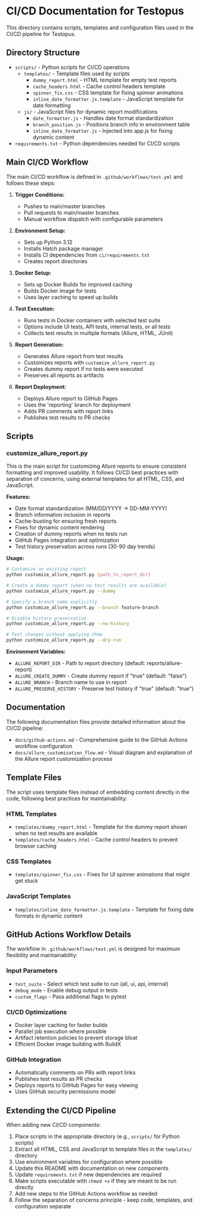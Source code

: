 # CI/CD Documentation for Testopus

This directory contains scripts, templates and configuration files used in the CI/CD pipeline for Testopus.

## Directory Structure

- `scripts/` - Python scripts for CI/CD operations
  - `templates/` - Template files used by scripts
    - `dummy_report.html` - HTML template for empty test reports
    - `cache_headers.html` - Cache control headers template
    - `spinner_fix.css` - CSS template for fixing spinner animations
    - `inline_date_formatter.js.template` - JavaScript template for date formatting
  - `js/` - JavaScript files for dynamic report modifications
    - `date_formatter.js` - Handles date format standardization
    - `branch_position.js` - Positions branch info in environment table
    - `inline_date_formatter.js` - Injected into app.js for fixing dynamic content
- `requirements.txt` - Python dependencies needed for CI/CD scripts

## Main CI/CD Workflow

The main CI/CD workflow is defined in `.github/workflows/test.yml` and follows these steps:

1. **Trigger Conditions:**
   - Pushes to main/master branches
   - Pull requests to main/master branches
   - Manual workflow dispatch with configurable parameters

2. **Environment Setup:**
   - Sets up Python 3.12
   - Installs Hatch package manager
   - Installs CI dependencies from `ci/requirements.txt`
   - Creates report directories

3. **Docker Setup:**
   - Sets up Docker Buildx for improved caching
   - Builds Docker image for tests
   - Uses layer caching to speed up builds

4. **Test Execution:**
   - Runs tests in Docker containers with selected test suite
   - Options include UI tests, API tests, internal tests, or all tests
   - Collects test results in multiple formats (Allure, HTML, JUnit)

5. **Report Generation:**
   - Generates Allure report from test results
   - Customizes reports with `customize_allure_report.py`
   - Creates dummy report if no tests were executed
   - Preserves all reports as artifacts

6. **Report Deployment:**
   - Deploys Allure report to GitHub Pages
   - Uses the 'reporting' branch for deployment
   - Adds PR comments with report links
   - Publishes test results to PR checks

## Scripts

### customize_allure_report.py

This is the main script for customizing Allure reports to ensure consistent formatting and improved usability. It follows CI/CD best practices with separation of concerns, using external templates for all HTML, CSS, and JavaScript.

**Features:**
- Date format standardization (MM/DD/YYYY → DD-MM-YYYY)
- Branch information inclusion in reports
- Cache-busting for ensuring fresh reports
- Fixes for dynamic content rendering
- Creation of dummy reports when no tests run
- GitHub Pages integration and optimization
- Test history preservation across runs (30-90 day trends)

**Usage:**
```bash
# Customize an existing report
python customize_allure_report.py [path_to_report_dir]

# Create a dummy report (when no test results are available)
python customize_allure_report.py --dummy

# Specify a branch name explicitly
python customize_allure_report.py --branch feature-branch

# Disable history preservation
python customize_allure_report.py --no-history

# Test changes without applying them
python customize_allure_report.py --dry-run
```

**Environment Variables:**
- `ALLURE_REPORT_DIR` - Path to report directory (default: reports/allure-report)
- `ALLURE_CREATE_DUMMY` - Create dummy report if "true" (default: "false")
- `ALLURE_BRANCH` - Branch name to use in report
- `ALLURE_PRESERVE_HISTORY` - Preserve test history if "true" (default: "true")

## Documentation

The following documentation files provide detailed information about the CI/CD pipeline:

- `docs/github-actions.md` - Comprehensive guide to the GitHub Actions workflow configuration
- `docs/allure_customization_flow.md` - Visual diagram and explanation of the Allure report customization process

## Template Files

The script uses template files instead of embedding content directly in the code, following best practices for maintainability:

### HTML Templates
- `templates/dummy_report.html` - Template for the dummy report shown when no test results are available
- `templates/cache_headers.html` - Cache control headers to prevent browser caching

### CSS Templates
- `templates/spinner_fix.css` - Fixes for UI spinner animations that might get stuck

### JavaScript Templates
- `templates/inline_date_formatter.js.template` - Template for fixing date formats in dynamic content

## GitHub Actions Workflow Details

The workflow in `.github/workflows/test.yml` is designed for maximum flexibility and maintainability:

### Input Parameters
- `test_suite` - Select which test suite to run (all, ui, api, internal)
- `debug_mode` - Enable debug output in tests
- `custom_flags` - Pass additional flags to pytest

### CI/CD Optimizations
- Docker layer caching for faster builds
- Parallel job execution where possible
- Artifact retention policies to prevent storage bloat
- Efficient Docker image building with BuildX

### GitHub Integration
- Automatically comments on PRs with report links
- Publishes test results as PR checks
- Deploys reports to GitHub Pages for easy viewing
- Uses GitHub security permissions model

## Extending the CI/CD Pipeline

When adding new CI/CD components:

1. Place scripts in the appropriate directory (e.g., `scripts/` for Python scripts)
2. Extract all HTML, CSS and JavaScript to template files in the `templates/` directory
3. Use environment variables for configuration where possible
4. Update this README with documentation on new components
5. Update `requirements.txt` if new dependencies are required
6. Make scripts executable with `chmod +x` if they are meant to be run directly
7. Add new steps to the GitHub Actions workflow as needed
8. Follow the separation of concerns principle - keep code, templates, and configuration separate 